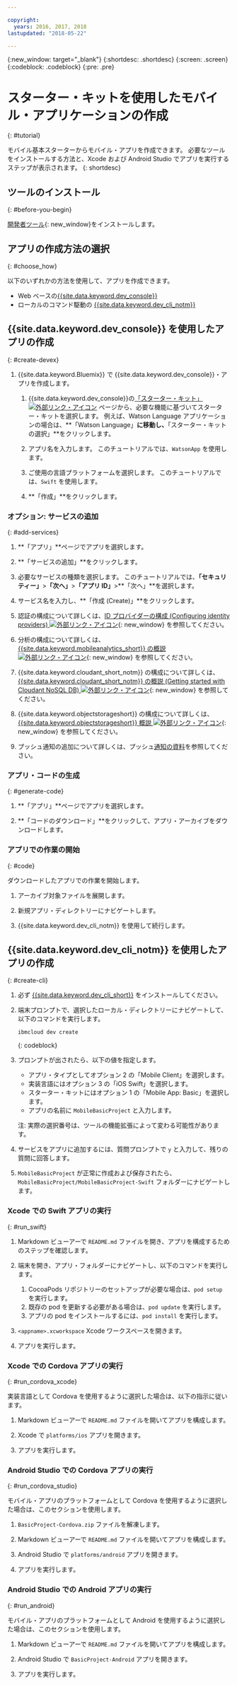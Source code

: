 ```yaml
---

copyright:
  years: 2016, 2017, 2018
lastupdated: "2018-05-22"

---
```


{:new_window: target="_blank"}
{:shortdesc: .shortdesc}
{:screen: .screen}
{:codeblock: .codeblock}
{:pre: .pre}

# スターター・キットを使用したモバイル・アプリケーションの作成
{: #tutorial}

モバイル基本スターターからモバイル・アプリを作成できます。 必要なツールをインストールする方法と、Xcode および Android Studio でアプリを実行するステップが表示されます。
{: shortdesc}

## ツールのインストール
{: #before-you-begin}

[開発者ツール](/docs/cli/idt/index.html#create){: new_window}をインストールします。

## アプリの作成方法の選択
{: #choose_how}

以下のいずれかの方法を使用して、アプリを作成できます。
- Web ベースの[{{site.data.keyword.dev_console}}](#create-devex)
- ローカルのコマンド駆動の [{{site.data.keyword.dev_cli_notm}}](#create-cli)

## {{site.data.keyword.dev_console}} を使用したアプリの作成
{: #create-devex}

1. {{site.data.keyword.Bluemix}} で {{site.data.keyword.dev_console}}・アプリを作成します。

    1. {{site.data.keyword.dev_console}}の[「スターター・キット」![外部リンク・アイコン](../../icons/launch-glyph.svg "外部リンク・アイコン")](https://console.ng.bluemix.net/developer/appservice/starter-kits/) ページから、必要な機能に基づいてスターター・キットを選択します。 例えば、Watson Language アプリケーションの場合は、**「Watson Language」**に移動し、**「スターター・キットの選択」**をクリックします。

    2. アプリ名を入力します。 このチュートリアルでは、`WatsonApp` を使用します。   

    3. ご使用の言語プラットフォームを選択します。 このチュートリアルでは、`Swift` を使用します。

    4. **「作成」**をクリックします。

### オプション: サービスの追加
{: #add-services}

1. **「アプリ」**ページでアプリを選択します。

2. **「サービスの追加」**をクリックします。

3. 必要なサービスの種類を選択します。 このチュートリアルでは、**「セキュリティー」**>**「次へ」**>**「アプリ ID」**>**「次へ」**を選択します。

4. サービス名を入力し、**「作成 (Create)」**をクリックします。

5. 認証の構成について詳しくは、[ID プロバイダーの構成 (Configuring identity providers) ![外部リンク・アイコン](../../icons/launch-glyph.svg "外部リンク・アイコン")](/docs/services/appid/identity-providers.html){: new_window} を参照してください。

6. 分析の構成について詳しくは、[{{site.data.keyword.mobileanalytics_short}} の概説 ![外部リンク・アイコン](../../icons/launch-glyph.svg "外部リンク・アイコン")](/docs/services/mobileanalytics/index.html){: new_window} を参照してください。

7. {{site.data.keyword.cloudant_short_notm}} の構成について詳しくは、[{{site.data.keyword.cloudant_short_notm}} の概説 (Getting started with Cloudant NoSQL DB) ![外部リンク・アイコン](../../icons/launch-glyph.svg "外部リンク・アイコン")](/docs/services/Cloudant/index.html){: new_window} を参照してください。

8. {{site.data.keyword.objectstorageshort}} の構成について詳しくは、[{{site.data.keyword.objectstorageshort}} 概説 ![外部リンク・アイコン](../../icons/launch-glyph.svg "外部リンク・アイコン")](/docs/services/ObjectStorage/index.html){: new_window} を参照してください。

9. プッシュ通知の追加について詳しくは、プッシュ[通知の資料](/docs/services/mobilepush/c_overview_push.html#overview-push)を参照してください。

### アプリ・コードの生成
{: #generate-code}

1. **「アプリ」**ページでアプリを選択します。

2. **「コードのダウンロード」**をクリックして、アプリ・アーカイブをダウンロードします。

### アプリでの作業の開始
{: #code}

ダウンロードしたアプリでの作業を開始します。

1. アーカイブ対象ファイルを展開します。

2. 新規アプリ・ディレクトリーにナビゲートします。

3. {{site.data.keyword.dev_cli_notm}} を使用して続行します。


## {{site.data.keyword.dev_cli_notm}} を使用したアプリの作成
{: #create-cli}

1. 必ず [{{site.data.keyword.dev_cli_short}}](/docs/cli/idt/index.html) をインストールしてください。

2. 端末プロンプトで、選択したローカル・ディレクトリーにナビゲートして、以下のコマンドを実行します。

	```
	ibmcloud dev create
	```
	{: codeblock}

3. プロンプトが出されたら、以下の値を指定します。

	* アプリ・タイプとしてオプション 2 の「Mobile Client」を選択します。
	* 実装言語にはオプション 3 の「iOS Swift」を選択します。
	* スターター・キットにはオプション 1 の「Mobile App: Basic」を選択します。
	* アプリの名前に `MobileBasicProject` と入力します。

    注: 実際の選択番号は、ツールの機能拡張によって変わる可能性があります。

4. サービスをアプリに追加するには、質問プロンプトで `y` と入力して、残りの質問に回答します。

5. `MobileBasicProject` が正常に作成および保存されたら、`MobileBasicProject/MobileBasicProject-Swift` フォルダーにナビゲートします。

### Xcode での Swift アプリの実行
{: #run_swift}

1. Markdown ビューアーで `README.md` ファイルを開き、アプリを構成するためのステップを確認します。

2. 端末を開き、アプリ・フォルダーにナビゲートし、以下のコマンドを実行します。
    1. CocoaPods リポジトリーのセットアップが必要な場合は、`pod setup` を実行します。
    2. 既存の pod を更新する必要がある場合は、`pod update` を実行します。
    3. アプリの pod をインストールするには、`pod install` を実行します。

3. `<appname>.xcworkspace` Xcode ワークスペースを開きます。

4. アプリを実行します。

### Xcode での Cordova アプリの実行
{: #run_cordova_xcode}

実装言語として Cordova を使用するように選択した場合は、以下の指示に従います。

1. Markdown ビューアーで `README.md` ファイルを開いてアプリを構成します。

2. Xcode で `platforms/ios` アプリを開きます。

3. アプリを実行します。

### Android Studio での Cordova アプリの実行
{: #run_cordova_studio}

モバイル・アプリのプラットフォームとして Cordova を使用するように選択した場合は、このセクションを使用します。

1. `BasicProject-Cordova.zip` ファイルを解凍します。

2. Markdown ビューアーで `README.md` ファイルを開いてアプリを構成します。

3. Android Studio で `platforms/android` アプリを開きます。

4. アプリを実行します。

### Android Studio での Android アプリの実行
{: #run_android}

モバイル・アプリのプラットフォームとして Android を使用するように選択した場合は、このセクションを使用します。

1. Markdown ビューアーで `README.md` ファイルを開いてアプリを構成します。

2. Android Studio で `BasicProject-Android` アプリを開きます。

3. アプリを実行します。
